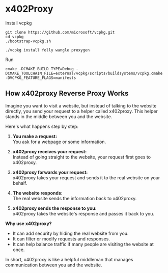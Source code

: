 # x402Proxy

Install vcpkg

```
git clone https://github.com/microsoft/vcpkg.git
cd vcpkg
./bootstrap-vcpkg.sh
``` 

```
./vcpkg install folly wangle proxygen
```


Run

```
cmake -DCMAKE_BUILD_TYPE=Debug -DCMAKE_TOOLCHAIN_FILE=external/vcpkg/scripts/buildsystems/vcpkg.cmake -DVCPKG_FEATURE_FLAGS=manifests 
```

## How x402proxy Reverse Proxy Works
Imagine you want to visit a website, but instead of talking to the website directly, you send your request to a helper called x402proxy. This helper stands in the middle between you and the website.

Here's what happens step by step:

1. **You make a request:**  
   You ask for a webpage or some information.

2. **x402proxy receives your request:**  
   Instead of going straight to the website, your request first goes to x402proxy.

3. **x402proxy forwards your request:**  
   x402proxy takes your request and sends it to the real website on your behalf.

4. **The website responds:**  
   The real website sends the information back to x402proxy.

5. **x402proxy sends the response to you:**  
   x402proxy takes the website's response and passes it back to you.

**Why use x402proxy?**
- It can add security by hiding the real website from you.
- It can filter or modify requests and responses.
- It can help balance traffic if many people are visiting the website at once.

In short, x402proxy is like a helpful middleman that manages communication between you and the website.
